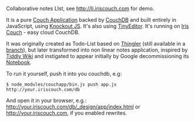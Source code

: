 Collaborative notes LIst, see http://li.iriscouch.com for demo.

It is a pure [Couch Application](http://couchapp.org/) backed by [CouchDB](http://couchdb.apache.org/) and built entirely in JavaScript, using [Knockout JS](http://knockoutjs.com/). It's also using [TinyEditor](http://www.scriptiny.com/2010/02/javascript-wysiwyg-editor/). It's running on [Iris Couch](http://www.iriscouch.com/) - easy cloud CouchDB.

It was originally created as Todo-List based on [Thingler](http://thingler.com/) (still available in a [branch](https://github.com/avalez/li.couch/tree/todo-list)), but later transformed into non linear notes application, inspired by [Tiddly Wiki](http://www.tiddlywiki.com/) and instigated to appear initially by Google decommissioning its [Notebook](http://notebook.google.com).

To run it yourself, push it into you couchdb, e.g:

    $ node_modules/couchapp/bin.js push app.js http://your.iriscouch.com/db
   
And open it in your browser, e.g.: http://your.iriscouch.com/db/_design/app/index.html or http://your.iriscouch.com, if you enabled rewrites.
